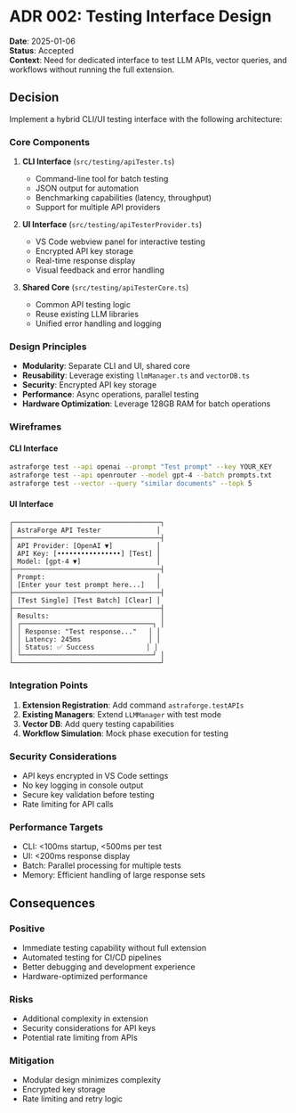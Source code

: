 # ADR 002: Testing Interface Design

**Date**: 2025-01-06  
**Status**: Accepted  
**Context**: Need for dedicated interface to test LLM APIs, vector queries, and workflows without running the full extension.

## Decision

Implement a hybrid CLI/UI testing interface with the following architecture:

### Core Components

1. **CLI Interface** (`src/testing/apiTester.ts`)
   - Command-line tool for batch testing
   - JSON output for automation
   - Benchmarking capabilities (latency, throughput)
   - Support for multiple API providers

2. **UI Interface** (`src/testing/apiTesterProvider.ts`)
   - VS Code webview panel for interactive testing
   - Encrypted API key storage
   - Real-time response display
   - Visual feedback and error handling

3. **Shared Core** (`src/testing/apiTesterCore.ts`)
   - Common API testing logic
   - Reuse existing LLM libraries
   - Unified error handling and logging

### Design Principles

- **Modularity**: Separate CLI and UI, shared core
- **Reusability**: Leverage existing `llmManager.ts` and `vectorDB.ts`
- **Security**: Encrypted API key storage
- **Performance**: Async operations, parallel testing
- **Hardware Optimization**: Leverage 128GB RAM for batch operations

### Wireframes

#### CLI Interface
```bash
astraforge test --api openai --prompt "Test prompt" --key YOUR_KEY
astraforge test --api openrouter --model gpt-4 --batch prompts.txt
astraforge test --vector --query "similar documents" --topk 5
```

#### UI Interface
```
┌─────────────────────────────────────┐
│ AstraForge API Tester              │
├─────────────────────────────────────┤
│ API Provider: [OpenAI ▼]           │
│ API Key: [••••••••••••••••] [Test] │
│ Model: [gpt-4 ▼]                   │
├─────────────────────────────────────┤
│ Prompt:                            │
│ [Enter your test prompt here...]   │
├─────────────────────────────────────┤
│ [Test Single] [Test Batch] [Clear] │
├─────────────────────────────────────┤
│ Results:                            │
│ ┌─────────────────────────────────┐ │
│ │ Response: "Test response..."   │ │
│ │ Latency: 245ms                 │ │
│ │ Status: ✅ Success             │ │
│ └─────────────────────────────────┘ │
└─────────────────────────────────────┘
```

### Integration Points

1. **Extension Registration**: Add command `astraforge.testAPIs`
2. **Existing Managers**: Extend `LLMManager` with test mode
3. **Vector DB**: Add query testing capabilities
4. **Workflow Simulation**: Mock phase execution for testing

### Security Considerations

- API keys encrypted in VS Code settings
- No key logging in console output
- Secure key validation before testing
- Rate limiting for API calls

### Performance Targets

- CLI: <100ms startup, <500ms per test
- UI: <200ms response display
- Batch: Parallel processing for multiple tests
- Memory: Efficient handling of large response sets

## Consequences

### Positive
- Immediate testing capability without full extension
- Automated testing for CI/CD pipelines
- Better debugging and development experience
- Hardware-optimized performance

### Risks
- Additional complexity in extension
- Security considerations for API keys
- Potential rate limiting from APIs

### Mitigation
- Modular design minimizes complexity
- Encrypted key storage
- Rate limiting and retry logic
